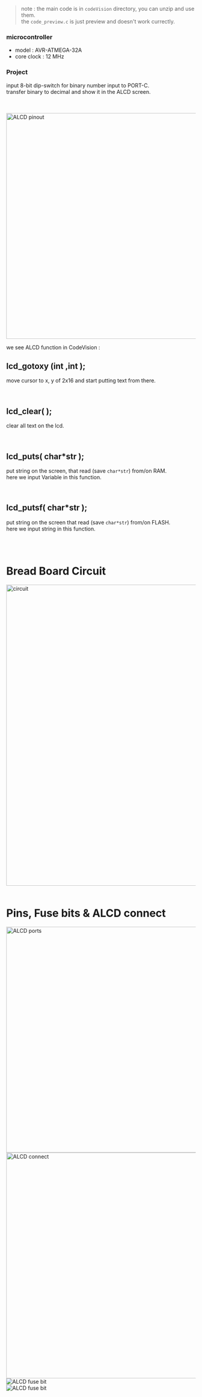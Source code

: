 > note : the main code is in `codeVision` directory, you can unzip and use them. <br>
> the `code_preview.c` is just preview and doesn't work currectly. <br>

### microcontroller 
- model : AVR-ATMEGA-32A
- core clock : 12 MHz

### Project
input 8-bit dip-switch for binary number input to PORT-C.
<br>
transfer binary to decimal and show it in the ALCD screen.


<br>
<br>

<img src="https://github.s3.ir-thr-at1.arvanstorage.com/alcd.jpg" alt="ALCD pinout" width="600"/>

we see ALCD function in CodeVision :  

## lcd_gotoxy (int ,int );

move cursor to x, y of 2x16 and start putting text from there.

<br>

## lcd_clear( );

clear all text on the lcd.

<br>

## lcd_puts( char*str );

put string on the screen, that read (save `char*str`) from/on RAM.
<br>
here we input Variable in this function.

<br>

## lcd_putsf( char*str );

put string on the screen that read (save `char*str`) from/on FLASH.
<br>
here we input string in this function.


<br>
<br>

# Bread Board Circuit
<img src="https://github.s3.ir-thr-at1.arvanstorage.com/ALCD-circuit.png" alt="circuit" width="800"/>

<br>
<br>

# Pins, Fuse bits & ALCD connect
<img src="https://github.s3.ir-thr-at1.arvanstorage.com/ALCD_Ports.png" alt="ALCD ports" width="600"/>
<br>
<img src="https://github.s3.ir-thr-at1.arvanstorage.com/ALCD_connect.png" alt="ALCD connect" width="600"/>
<br>
<img src="https://github.s3.ir-thr-at1.arvanstorage.com/ALCD_fusebit.png" alt="ALCD fuse bit"/>
<br>
<img src="https://github.s3.ir-thr-at1.arvanstorage.com/GLCD-chksl.png" alt="ALCD fuse bit"/>




